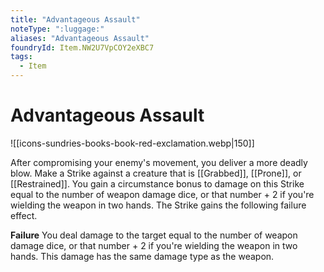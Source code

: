 ```yaml
---
title: "Advantageous Assault"
noteType: ":luggage:"
aliases: "Advantageous Assault"
foundryId: Item.NW2U7VpCOY2eXBC7
tags:
  - Item
---
```


# Advantageous Assault
![[icons-sundries-books-book-red-exclamation.webp|150]]

After compromising your enemy's movement, you deliver a more deadly blow. Make a Strike against a creature that is [[Grabbed]], [[Prone]], or [[Restrained]]. You gain a circumstance bonus to damage on this Strike equal to the number of weapon damage dice, or that number + 2 if you're wielding the weapon in two hands. The Strike gains the following failure effect.

**Failure** You deal damage to the target equal to the number of weapon damage dice, or that number + 2 if you're wielding the weapon in two hands. This damage has the same damage type as the weapon.
